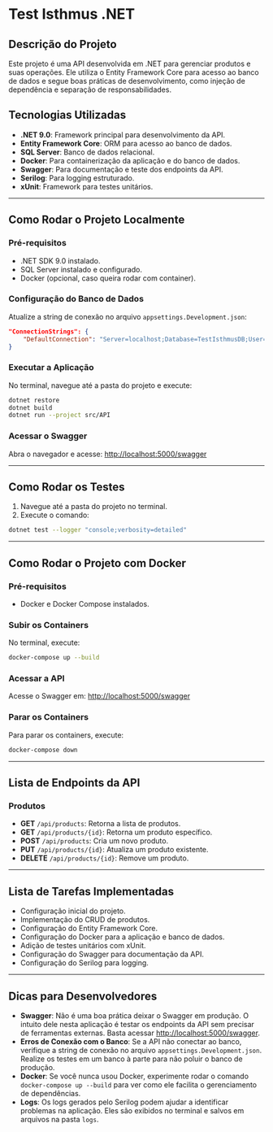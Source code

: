 # Test Isthmus .NET

## Descrição do Projeto

Este projeto é uma API desenvolvida em .NET para gerenciar produtos e suas operações. Ele utiliza o Entity Framework Core para acesso ao banco de dados e segue boas práticas de desenvolvimento, como injeção de dependência e separação de responsabilidades.

## Tecnologias Utilizadas

- **.NET 9.0**: Framework principal para desenvolvimento da API.
- **Entity Framework Core**: ORM para acesso ao banco de dados.
- **SQL Server**: Banco de dados relacional.
- **Docker**: Para containerização da aplicação e do banco de dados.
- **Swagger**: Para documentação e teste dos endpoints da API.
- **Serilog**: Para logging estruturado.
- **xUnit**: Framework para testes unitários.

---

## Como Rodar o Projeto Localmente

### Pré-requisitos

- .NET SDK 9.0 instalado.
- SQL Server instalado e configurado.
- Docker (opcional, caso queira rodar com container).

### Configuração do Banco de Dados

Atualize a string de conexão no arquivo `appsettings.Development.json`:

```json
"ConnectionStrings": {
    "DefaultConnection": "Server=localhost;Database=TestIsthmusDB;User=sa;Password=YourStrong!Password;Encrypt=False;TrustServerCertificate=True"
}
```

### Executar a Aplicação

No terminal, navegue até a pasta do projeto e execute:

```bash
dotnet restore
dotnet build
dotnet run --project src/API
```

### Acessar o Swagger

Abra o navegador e acesse: [http://localhost:5000/swagger](http://localhost:5000/swagger)

---

## Como Rodar os Testes

1. Navegue até a pasta do projeto no terminal.
2. Execute o comando:

```bash
dotnet test --logger "console;verbosity=detailed"
```

---

## Como Rodar o Projeto com Docker

### Pré-requisitos

- Docker e Docker Compose instalados.

### Subir os Containers

No terminal, execute:

```bash
docker-compose up --build
```

### Acessar a API

Acesse o Swagger em: [http://localhost:5000/swagger](http://localhost:5000/swagger)

### Parar os Containers

Para parar os containers, execute:

```bash
docker-compose down
```

---

## Lista de Endpoints da API

### Produtos

- **GET** `/api/products`: Retorna a lista de produtos.
- **GET** `/api/products/{id}`: Retorna um produto específico.
- **POST** `/api/products`: Cria um novo produto.
- **PUT** `/api/products/{id}`: Atualiza um produto existente.
- **DELETE** `/api/products/{id}`: Remove um produto.

---

## Lista de Tarefas Implementadas

- Configuração inicial do projeto.
- Implementação do CRUD de produtos.
- Configuração do Entity Framework Core.
- Configuração do Docker para a aplicação e banco de dados.
- Adição de testes unitários com xUnit.
- Configuração do Swagger para documentação da API.
- Configuração do Serilog para logging.

---

## Dicas para Desenvolvedores

- **Swagger**: Não é uma boa prática deixar o Swagger em produção. O intuito dele nesta aplicação é testar os endpoints da API sem precisar de ferramentas externas. Basta acessar [http://localhost:5000/swagger](http://localhost:5000/swagger).
- **Erros de Conexão com o Banco**: Se a API não conectar ao banco, verifique a string de conexão no arquivo `appsettings.Development.json`. Realize os testes em um banco à parte para não poluir o banco de produção.
- **Docker**: Se você nunca usou Docker, experimente rodar o comando `docker-compose up --build` para ver como ele facilita o gerenciamento de dependências.
- **Logs**: Os logs gerados pelo Serilog podem ajudar a identificar problemas na aplicação. Eles são exibidos no terminal e salvos em arquivos na pasta `logs`.